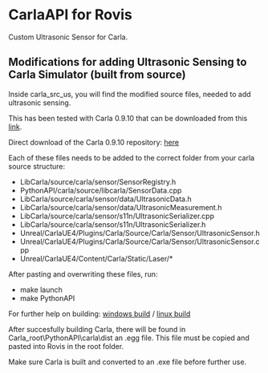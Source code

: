 # CarlaAPI for Rovis

Custom Ultrasonic Sensor for Carla.

## Modifications for adding Ultrasonic Sensing to Carla Simulator (built from source)

Inside carla_src_us, you will find the modified source files, needed to add ultrasonic sensing.

This has been tested with Carla 0.9.10 that can be downloaded from this [link](https://github.com/carla-simulator/carla/tree/ba812e75a387e97bf48a0c4b6108ac4e0fe5dee0).

Direct download of the Carla 0.9.10 repository: [here](https://github.com/carla-simulator/carla/archive/ba812e75a387e97bf48a0c4b6108ac4e0fe5dee0.zip)

Each of these files needs to be added to the correct folder from your carla source structure:
* LibCarla/source/carla/sensor/SensorRegistry.h
* PythonAPI/carla/source/libcarla/SensorData.cpp
* LibCarla/source/carla/sensor/data/UltrasonicData.h
* LibCarla/source/carla/sensor/data/UltrasonicMeasurement.h
* LibCarla/source/carla/sensor/s11n/UltrasonicSerializer.cpp
* LibCarla/source/carla/sensor/s11n/UltrasonicSerializer.h
* Unreal/CarlaUE4/Plugins/Carla/Source/Carla/Sensor/UltrasonicSensor.h
* Unreal/CarlaUE4/Plugins/Carla/Source/Carla/Sensor/UltrasonicSensor.cpp
* Unreal/CarlaUE4/Content/Carla/Static/Laser/*

After pasting and overwriting these files, run:
* make launch
* make PythonAPI

For further help on building: 
[windows build](https://carla.readthedocs.io/en/latest/build_windows/) / 
[linux build](https://carla.readthedocs.io/en/latest/build_linux/)

After succesfully building Carla, there will be found in Carla_root\PythonAPI\carla\dist an .egg file.
This file must be copied and pasted into Rovis in the root folder.

Make sure Carla is built and converted to an .exe file before further use.